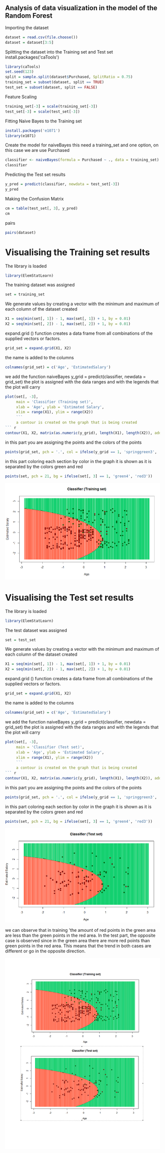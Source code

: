 ## Analysis of data visualization in the model of the Random Forest
Importing the dataset

```r
dataset = read.csv(file.choose())
dataset = dataset[3:5]
```
Splitting the dataset into the Training set and Test set
install.packages('caTools')
```r
library(caTools)
set.seed(123)
split = sample.split(dataset$Purchased, SplitRatio = 0.75)
training_set = subset(dataset, split == TRUE)
test_set = subset(dataset, split == FALSE)
```
Feature Scaling
```r
training_set[-3] = scale(training_set[-3])
test_set[-3] = scale(test_set[-3])
```
Fitting Naive Bayes to the Training set
```r
install.packages('e1071')
library(e1071)
```
Create the  model for naiveBayes this need a training_set and one option, on this case we are use Purchased
```r
classifier <- naiveBayes(formula = Purchased ~ ., data = training_set)
classifier
```
Predicting the Test set results
```r
y_pred = predict(classifier, newdata = test_set[-3])
y_pred
```
Making the Confusion Matrix
```r
cm = table(test_set[, 3], y_pred)
cm
```

pairs
```r
pairs(dataset)
  ```
# Visualising the Training set results

The library is loaded
```r
library(ElemStatLearn)
```
The training dataset was assigned
```r
set = training_set
```
We generate values by creating a vector with the minimum and maximum of each column of the dataset created
```r
X1 = seq(min(set[, 1]) - 1, max(set[, 1]) + 1, by = 0.01)
X2 = seq(min(set[, 2]) - 1, max(set[, 2]) + 1, by = 0.01)
```
expand.grid () function creates a data frame from all combinations of the supplied vectors or factors.
```r
grid_set = expand.grid(X1, X2)
```
the name is added to the columns
```r
colnames(grid_set) = c('Age', 'EstimatedSalary')
```
we add the function naiveBayes 
y_grid = predict(classifier, newdata = grid_set)
the plot is assigned with the data ranges and with the legends that the plot will carry
``` r
plot(set[, -3],
     main = 'Classifier (Training set)',
     xlab = 'Age', ylab = 'Estimated Salary',
     xlim = range(X1), ylim = range(X2))
	 ```
	 a contour is created on the graph that is being created
``` r
contour(X1, X2, matrix(as.numeric(y_grid), length(X1), length(X2)), add = TRUE)
```
 in this part you are assigning the points and the colors of the points
``` r
points(grid_set, pch = '.', col = ifelse(y_grid == 1, 'springgreen3', 'tomato'))
```
in this part coloring each section by color in the graph it is shown as it is separated by the colors green and red
``` r
points(set, pch = 21, bg = ifelse(set[, 3] == 1, 'green4', 'red3'))
```

![naiveBayes](Training.PNG)

# Visualising the Test set results
The library is loaded
```r
library(ElemStatLearn)
```
The test dataset was assigned
```r
set = test_set
```
We generate values by creating a vector with the minimum and maximum of each column of the dataset created
```r
X1 = seq(min(set[, 1]) - 1, max(set[, 1]) + 1, by = 0.01)
X2 = seq(min(set[, 2]) - 1, max(set[, 2]) + 1, by = 0.01)
```
expand.grid () function creates a data frame from all combinations of the supplied vectors or factors.
```r
grid_set = expand.grid(X1, X2)
```
the name is added to the columns
```r
colnames(grid_set) = c('Age', 'EstimatedSalary')
```
we add the function naiveBayes 
y_grid = predict(classifier, newdata = grid_set)
the plot is assigned with the data ranges and with the legends that the plot will carry
``` r
plot(set[, -3],
     main = 'Classifier (Test set)',
     xlab = 'Age', ylab = 'Estimated Salary',
     xlim = range(X1), ylim = range(X2))
	 ```
	 a contour is created on the graph that is being created
``` r
contour(X1, X2, matrix(as.numeric(y_grid), length(X1), length(X2)), add = TRUE)
```
 in this part you are assigning the points and the colors of the points
``` r
points(grid_set, pch = '.', col = ifelse(y_grid == 1, 'springgreen3', 'tomato'))
```
in this part coloring each section by color in the graph it is shown as it is separated by the colors green and red
``` r
points(set, pch = 21, bg = ifelse(set[, 3] == 1, 'green4', 'red3'))
```

![naiveBayestest](test.PNG)




we can observe that in training 'the amount of red points in the green area are less than the green points in the red area.
In the test part, the opposite case is observed since in the green area there are more red points than green points in the red area.
This means that the trend in both cases are different or go in the opposite direction.

![naiveBayestrainingtest](Training-test.PNG)
